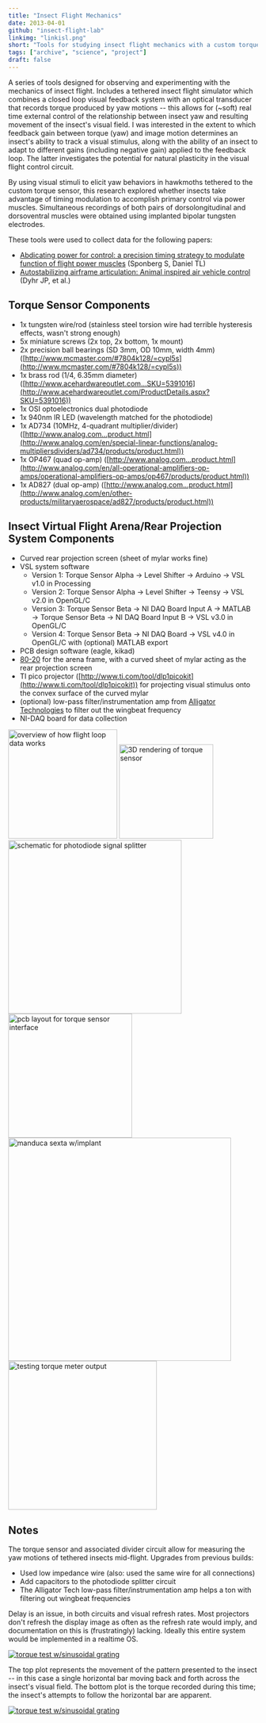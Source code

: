 ```yaml
---
title: "Insect Flight Mechanics"
date: 2013-04-01
github: "insect-flight-lab"
linkimg: "linkisl.png"
short: "Tools for studying insect flight mechanics with a custom torque sensor and closed-loop visual feedback system."
tags: ["archive", "science", "project"]
draft: false
---
```

A series of tools designed for observing and experimenting with the mechanics of insect flight. Includes a tethered insect flight simulator which combines a closed loop visual feedback system with an optical transducer that records torque produced by yaw motions -- this allows for (~soft) real time external control of the relationship between insect yaw and resulting movement of the insect's visual field. I was interested in the extent to which feedback gain between torque (yaw) and image motion determines an insect's ability to track a visual stimulus, along with the ability of an insect to adapt to different gains (including negative gain) applied to the feedback loop. The latter investigates the potential for natural plasticity in the visual flight control circuit. 

By using visual stimuli to elicit yaw behaviors in hawkmoths tethered to the custom torque sensor, this research explored whether insects take advantage of timing modulation to accomplish primary control via power muscles. Simultaneous recordings of both pairs of dorsolongitudinal and dorsoventral muscles were obtained using implanted bipolar tungsten electrodes.

These tools were used to collect data for the following papers:
 
* [Abdicating power for control: a precision timing strategy to modulate function of flight power muscles](abdicating.pdf) (Sponberg S, Daniel TL)
* [Autostabilizing airframe articulation: Animal inspired air vehicle control](autostabilizing.pdf) (Dyhr JP, et al.)

## Torque Sensor Components
* 1x tungsten wire/rod (stainless steel torsion wire had terrible hysteresis effects, wasn't strong enough)
* 5x miniature screws (2x top, 2x bottom, 1x mount)
* 2x precision ball bearings (SD 3mm, OD 10mm, width 4mm) ([http://www.mcmaster.com/#7804k128/=cypl5s](http://www.mcmaster.com/#7804k128/=cypl5s))
* 1x brass rod (1/4, 6.35mm diameter) ([http://www.acehardwareoutlet.com...SKU=5391016](http://www.acehardwareoutlet.com/ProductDetails.aspx?SKU=5391016))
* 1x OSI optoelectronics dual photodiode
* 1x 940nm IR LED (wavelength matched for the photodiode)
* 1x AD734 (10MHz, 4-quadrant multiplier/divider) ([http://www.analog.com...product.html](http://www.analog.com/en/special-linear-functions/analog-multipliersdividers/ad734/products/product.html))
* 1x OP467 (quad op-amp) ([http://www.analog.com...product.html](http://www.analog.com/en/all-operational-amplifiers-op-amps/operational-amplifiers-op-amps/op467/products/product.html))
* 1x AD827 (dual op-amp) ([http://www.analog.com...product.html](http://www.analog.com/en/other-products/militaryaerospace/ad827/products/product.html))

## Insect Virtual Flight Arena/Rear Projection System Components
* Curved rear projection screen (sheet of mylar works fine)
* VSL system software
	* Version 1: Torque Sensor Alpha &rarr; Level Shifter &rarr; Arduino &rarr; VSL v1.0 in Processing
	* Version 2: Torque Sensor Alpha &rarr; Level Shifter &rarr; Teensy &rarr; VSL v2.0 in OpenGL/C
	* Version 3: Torque Sensor Beta &rarr; NI DAQ Board Input A &rarr; MATLAB &rarr; Torque Sensor Beta &rarr; NI DAQ Board Input B &rarr; VSL v3.0 in OpenGL/C
	* Version 4: Torque Sensor Beta &rarr; NI DAQ Board &rarr; VSL v4.0 in OpenGL/C with (optional) MATLAB export
* PCB design software (eagle, kikad)
* [80-20](http://www.8020.net/) for the arena frame, with a curved sheet of mylar acting as the rear projection screen
* TI pico projector ([http://www.ti.com/tool/dlp1picokit](http://www.ti.com/tool/dlp1picokit)) for projecting visual stimulus onto the convex surface of the curved mylar
* (optional) low-pass filter/instrumentation amp from [Alligator Technologies]( http://www.alligatortech.com/USBPGF-S1_USB_programmable_instrumentation_amplifier_low_pass_anti_alias_filter.htm) to filter out the wingbeat frequency
* NI-DAQ board for data collection 

<div class="cga-flex-content">
	<a href="torquearena.png"><img width="220" src="torquearena.png" alt="overview of how flight loop data works" /></a>
	<a href="torquerender.png"><img width="190" src="torquerender.png" alt="3D rendering of torque sensor"/></a>
	<a href="torque2.png"><img width="350" src="torque2.png" alt="schematic for photodiode signal splitter"/></a>
	<a href="torque2board.png"><img width="250" src="torque2board.png" alt="pcb layout for torque sensor interface"/></a>
	<a href="manduca.jpg"><img width="450" src="manduca.jpg" alt="manduca sexta w/implant"/></a>
	<a href="testingtorque.jpg"><img width="300" src="testingtorque.jpg" alt="testing torque meter output"/></a>
</div>

## Notes
The torque sensor and associated divider circuit allow for measuring the yaw motions of tethered insects mid-flight. Upgrades from previous builds:
* Used low impedance wire (also: used the same wire for all connections)
* Add capacitors to the photodiode splitter circuit
* The Alligator Tech low-pass filter/instrumentation amp helps a ton with filtering out wingbeat frequencies

Delay is an issue, in both circuits and visual refresh rates. Most projectors don't refresh the display image as often as the refresh rate would imply, and documentation on this is (frustratingly) lacking. Ideally this entire system would be implemented in a realtime OS.

<a href="torquetestsinusoidal.png"><img class="image-center" alt="torque test w/sinusoidal grating" src="torquetestsinusoidal.png" /></a>

The top plot represents the movement of the pattern presented to the insect -- in this case a single horizontal bar moving back and forth across the insect's visual field. The bottom plot is the torque recorded during this time; the insect's attempts to follow the horizontal bar are apparent.

<a href="arena.jpg"><img class="image-center" alt="torque test w/sinusoidal grating" src="arena.jpg" /></a>
